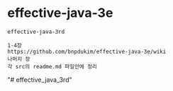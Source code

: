 # effective-java-3e
```
effective-java-3rd

1-4장
https://github.com/bnpdukim/effective-java-3e/wiki
나머지 장
각 src의 readme.md 파일안에 정리
```
"# effective_java_3rd" 
